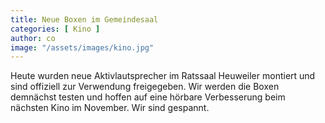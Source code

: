```yaml
---
title: Neue Boxen im Gemeindesaal
categories: [ Kino ]
author: co
image: "/assets/images/kino.jpg"
---
```


Heute wurden neue Aktivlautsprecher im Ratssaal Heuweiler montiert und sind offiziell zur Verwendung freigegeben. Wir werden die Boxen demnächst testen und hoffen auf eine hörbare Verbesserung beim nächsten Kino im November. Wir sind gespannt.
